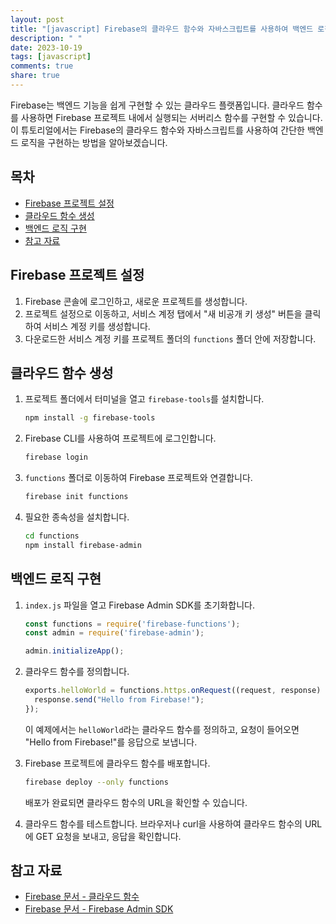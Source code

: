 ```yaml
---
layout: post
title: "[javascript] Firebase의 클라우드 함수와 자바스크립트를 사용하여 백엔드 로직 구현하기"
description: " "
date: 2023-10-19
tags: [javascript]
comments: true
share: true
---
```


Firebase는 백엔드 기능을 쉽게 구현할 수 있는 클라우드 플랫폼입니다. 클라우드 함수를 사용하면 Firebase 프로젝트 내에서 실행되는 서버리스 함수를 구현할 수 있습니다. 이 튜토리얼에서는 Firebase의 클라우드 함수와 자바스크립트를 사용하여 간단한 백엔드 로직을 구현하는 방법을 알아보겠습니다.

## 목차
- [Firebase 프로젝트 설정](#firebase-프로젝트-설정)
- [클라우드 함수 생성](#클라우드-함수-생성)
- [백엔드 로직 구현](#백엔드-로직-구현)
- [참고 자료](#참고-자료)

## Firebase 프로젝트 설정

1. Firebase 콘솔에 로그인하고, 새로운 프로젝트를 생성합니다.
2. 프로젝트 설정으로 이동하고, 서비스 계정 탭에서 "새 비공개 키 생성" 버튼을 클릭하여 서비스 계정 키를 생성합니다. 
3. 다운로드한 서비스 계정 키를 프로젝트 폴더의 `functions` 폴더 안에 저장합니다.

## 클라우드 함수 생성

1. 프로젝트 폴더에서 터미널을 열고 `firebase-tools`를 설치합니다.
   ```bash
   npm install -g firebase-tools
   ```
2. Firebase CLI를 사용하여 프로젝트에 로그인합니다.
   ```bash
   firebase login
   ```
3. `functions` 폴더로 이동하여 Firebase 프로젝트와 연결합니다.
   ```bash
   firebase init functions
   ```
4. 필요한 종속성을 설치합니다.
   ```bash
   cd functions
   npm install firebase-admin
   ```
   
## 백엔드 로직 구현

1. `index.js` 파일을 열고 Firebase Admin SDK를 초기화합니다.
   ```javascript
   const functions = require('firebase-functions');
   const admin = require('firebase-admin');
   
   admin.initializeApp();
   ```
2. 클라우드 함수를 정의합니다.
   ```javascript
   exports.helloWorld = functions.https.onRequest((request, response) => {
     response.send("Hello from Firebase!");
   });
   ```
   이 예제에서는 `helloWorld`라는 클라우드 함수를 정의하고, 요청이 들어오면 "Hello from Firebase!"를 응답으로 보냅니다.
   
3. Firebase 프로젝트에 클라우드 함수를 배포합니다.
   ```bash
   firebase deploy --only functions
   ```
   배포가 완료되면 클라우드 함수의 URL을 확인할 수 있습니다.

4. 클라우드 함수를 테스트합니다. 브라우저나 curl을 사용하여 클라우드 함수의 URL에 GET 요청을 보내고, 응답을 확인합니다.

## 참고 자료

- [Firebase 문서 - 클라우드 함수](https://firebase.google.com/docs/functions)
- [Firebase 문서 - Firebase Admin SDK](https://firebase.google.com/docs/admin/setup)